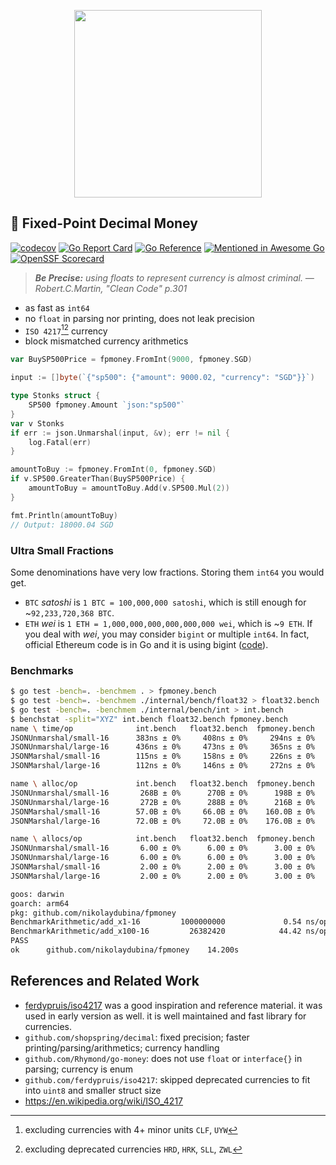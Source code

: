 <p align="center">
  <img width="300" height="300" src="https://github.com/nikolaydubina/fpmoney/assets/2933061/022c83e3-8a14-4e8f-b1b7-94ab262fa590">
</p>

## 🧧 Fixed-Point Decimal Money

[![codecov](https://codecov.io/gh/nikolaydubina/fpmoney/branch/master/graph/badge.svg?token=Eh52jhLERp)](https://codecov.io/gh/nikolaydubina/fpmoney)
[![Go Report Card](https://goreportcard.com/badge/github.com/nikolaydubina/fpmoney)](https://goreportcard.com/report/github.com/nikolaydubina/fpmoney)
[![Go Reference](https://pkg.go.dev/badge/github.com/nikolaydubina/fpmoney.svg)](https://pkg.go.dev/github.com/nikolaydubina/fpmoney)
[![Mentioned in Awesome Go](https://awesome.re/mentioned-badge.svg)](https://github.com/avelino/awesome-go)
[![OpenSSF Scorecard](https://api.securityscorecards.dev/projects/github.com/nikolaydubina/fpmoney/badge)](https://securityscorecards.dev/viewer/?uri=github.com/nikolaydubina/fpmoney)

> _**Be Precise:** using floats to represent currency is almost criminal. — Robert.C.Martin, "Clean Code" p.301_

* as fast as `int64`
* no `float` in parsing nor printing, does not leak precision
* `ISO 4217`[^1][^2] currency
* block mismatched currency arithmetics

```go
var BuySP500Price = fpmoney.FromInt(9000, fpmoney.SGD)

input := []byte(`{"sp500": {"amount": 9000.02, "currency": "SGD"}}`)

type Stonks struct {
    SP500 fpmoney.Amount `json:"sp500"`
}
var v Stonks
if err := json.Unmarshal(input, &v); err != nil {
    log.Fatal(err)
}

amountToBuy := fpmoney.FromInt(0, fpmoney.SGD)
if v.SP500.GreaterThan(BuySP500Price) {
    amountToBuy = amountToBuy.Add(v.SP500.Mul(2))
}

fmt.Println(amountToBuy)
// Output: 18000.04 SGD
```

### Ultra Small Fractions

Some denominations have very low fractions.
Storing them `int64` you would get.

- `BTC` _satoshi_ is `1 BTC = 100,000,000 satoshi`, which is still enough for ~`92,233,720,368 BTC`.
- `ETH` _wei_ is `1 ETH = 1,000,000,000,000,000,000 wei`, which is ~`9 ETH`. If you deal with _wei_, you may consider `bigint` or multiple `int64`. In fact, official Ethereum code is in Go and it is using bigint ([code](https://github.com/ethereum/go-ethereum/blob/master/params/denomination.go)).

### Benchmarks

```bash
$ go test -bench=. -benchmem . > fpmoney.bench
$ go test -bench=. -benchmem ./internal/bench/float32 > float32.bench
$ go test -bench=. -benchmem ./internal/bench/int > int.bench
$ benchstat -split="XYZ" int.bench float32.bench fpmoney.bench
name \ time/op              int.bench   float32.bench  fpmoney.bench
JSONUnmarshal/small-16      383ns ± 0%     408ns ± 0%     294ns ± 0%
JSONUnmarshal/large-16      436ns ± 0%     473ns ± 0%     365ns ± 0%
JSONMarshal/small-16        115ns ± 0%     158ns ± 0%     226ns ± 0%
JSONMarshal/large-16        112ns ± 0%     146ns ± 0%     272ns ± 0%

name \ alloc/op             int.bench   float32.bench  fpmoney.bench
JSONUnmarshal/small-16       268B ± 0%      270B ± 0%      198B ± 0%
JSONUnmarshal/large-16       272B ± 0%      288B ± 0%      216B ± 0%
JSONMarshal/small-16        57.0B ± 0%     66.0B ± 0%    160.0B ± 0%
JSONMarshal/large-16        72.0B ± 0%     72.0B ± 0%    176.0B ± 0%

name \ allocs/op            int.bench   float32.bench  fpmoney.bench
JSONUnmarshal/small-16       6.00 ± 0%      6.00 ± 0%      3.00 ± 0%
JSONUnmarshal/large-16       6.00 ± 0%      6.00 ± 0%      3.00 ± 0%
JSONMarshal/small-16         2.00 ± 0%      2.00 ± 0%      3.00 ± 0%
JSONMarshal/large-16         2.00 ± 0%      2.00 ± 0%      3.00 ± 0%
```

```bash
goos: darwin
goarch: arm64
pkg: github.com/nikolaydubina/fpmoney
BenchmarkArithmetic/add_x1-16         1000000000	         0.54 ns/op	       0 B/op	       0 allocs/op
BenchmarkArithmetic/add_x100-16       	26382420	        44.42 ns/op	       0 B/op	       0 allocs/op
PASS
ok  	github.com/nikolaydubina/fpmoney	14.200s
```

## References and Related Work

- [ferdypruis/iso4217](https://github.com/ferdypruis/iso4217) was a good inspiration and reference material. it was used in early version as well. it is well maintained and fast library for currencies. 
- `github.com/shopspring/decimal`: fixed precision; faster printing/parsing/arithmetics; currency handling 
- `github.com/Rhymond/go-money`: does not use `float` or `interface{}` in parsing; currency is enum
- `github.com/ferdypruis/iso4217`: skipped deprecated currencies to fit into `uint8` and smaller struct size
- https://en.wikipedia.org/wiki/ISO_4217

[^1]: excluding currencies with 4+ minor units `CLF`, `UYW`
[^2]: excluding deprecated currencies `HRD`, `HRK`, `SLL`, `ZWL`
